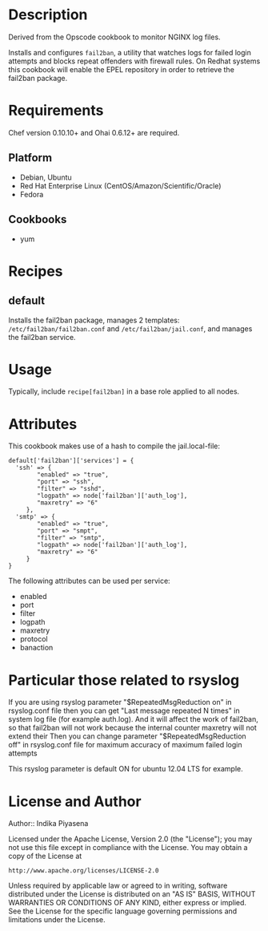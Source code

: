 Description
===========

Derived from the Opscode cookbook to monitor NGINX log files.

Installs and configures `fail2ban`, a utility that watches logs for failed login attempts
and blocks repeat offenders with firewall rules.  On Redhat systems this cookbook will
enable the EPEL repository in order to retrieve the fail2ban package.

Requirements
============

Chef version 0.10.10+ and Ohai 0.6.12+ are required.

Platform
--------

* Debian, Ubuntu
* Red Hat Enterprise Linux (CentOS/Amazon/Scientific/Oracle)
* Fedora

Cookbooks
---------

* yum


Recipes
=======

default
-------

Installs the fail2ban package, manages 2 templates: `/etc/fail2ban/fail2ban.conf`
and `/etc/fail2ban/jail.conf`, and manages the fail2ban service.

Usage
=====

Typically, include `recipe[fail2ban]` in a base role applied to all nodes.

Attributes
=====

This cookbook makes use of a hash to compile the jail.local-file:

```
default['fail2ban']['services'] = {
  'ssh' => {
        "enabled" => "true",
        "port" => "ssh",
        "filter" => "sshd",
        "logpath" => node['fail2ban']['auth_log'],
        "maxretry" => "6"
     },
  'smtp' => {
        "enabled" => "true",
        "port" => "smpt",
        "filter" => "smtp",
        "logpath" => node['fail2ban']['auth_log'],
        "maxretry" => "6"
     }
}
```

The following attributes can be used per service:


* enabled
* port
* filter
* logpath
* maxretry
* protocol
* banaction



Particular those related to rsyslog
=====

If you are using rsyslog parameter "$RepeatedMsgReduction on" in rsyslog.conf file
then you can get "Last message repeated N times" in system log file (for example auth.log).
And it will affect the work of fail2ban, so that fail2ban will not work because the internal counter maxretry will not extend their
Then you can change parameter "$RepeatedMsgReduction off" in rsyslog.conf file for maximum accuracy of maximum failed login attempts

This rsyslog parameter is default ON for ubuntu 12.04 LTS for example.

License and Author
==================

Author:: Indika Piyasena


Licensed under the Apache License, Version 2.0 (the "License");
you may not use this file except in compliance with the License.
You may obtain a copy of the License at

    http://www.apache.org/licenses/LICENSE-2.0

Unless required by applicable law or agreed to in writing, software
distributed under the License is distributed on an "AS IS" BASIS,
WITHOUT WARRANTIES OR CONDITIONS OF ANY KIND, either express or implied.
See the License for the specific language governing permissions and
limitations under the License.
